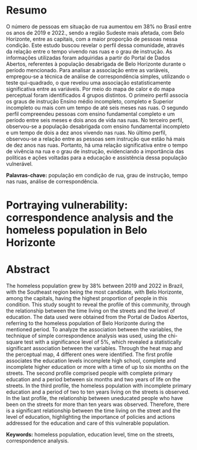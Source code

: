 # Resumo

O número de pessoas em situação de rua aumentou em 38% no Brasil entre os anos de 2019 e 2022., sendo a região Sudeste mais afetada, com Belo Horizonte, entre as capitais, com a maior proporção de pessoas nessa condição. Este estudo buscou revelar o perfil dessa comunidade, através da relação entre o tempo vivendo nas ruas e o grau de instrução. As informações utilizadas foram adquiridas a partir do Portal de Dados Abertos, referentes à população desabrigada de Belo Horizonte durante o período mencionado. Para analisar a associação entre as variáveis, empregou-se a técnica de análise de correspondência simples, utilizando o teste qui-quadrado, o que revelou uma associação estatisticamente significativa entre as variáveis. Por meio do mapa de calor e do mapa perceptual foram identificados 4 grupos distintos. O primeiro perfil associa os graus de instrução Ensino médio incompleto, completo e Superior incompleto ou mais com um tempo de até seis meses nas ruas. O segundo perfil compreendeu pessoas com ensino fundamental completo e um período entre seis meses e dois anos de vida nas ruas. No terceiro perfil, observou-se a população desabrigada com ensino fundamental incompleto e um tempo de dois a dez anos vivendo nas ruas. No último perfil, observou-se a relação entre as pessoas sem instrução que estão há mais de dez anos nas ruas. Portanto, há uma relação significativa entre o tempo de vivência na rua e o grau de instrução, evidenciando a importância das políticas e ações voltadas para a educação e assistência dessa população vulnerável.

**Palavras-chave:** população em condição de rua, grau de instrução, tempo nas ruas, análise de correspondência.

# Portraying vulnerability: correspondence analysis and the homeless population in Belo Horizonte

# Abstract

The homeless population grew by 38% between 2019 and 2022 in Brazil, with the Southeast region being the most candidate, with Belo Horizonte, among the capitals, having the highest proportion of people in this condition. This study sought to reveal the profile of this community, through the relationship between the time living on the streets and the level of education. The data used were obtained from the Portal de Dados Abertos, referring to the homeless population of Belo Horizonte during the mentioned period. To analyze the association between the variables, the technique of simple correspondence analysis was used, using the chi-square test with a significance level of 5%, which revealed a statistically significant association between the variables. Through the heat map and the perceptual map, 4 different ones were identified. The first profile associates the education levels incomplete high school, complete and incomplete higher education or more with a time of up to six months on the streets. The second profile comprised people with complete primary education and a period between six months and two years of life on the streets. In the third profile, the homeless population with incomplete primary education and a period of two to ten years living on the streets is observed. In the last profile, the relationship between uneducated people who have been on the streets for more than ten years was observed. Therefore, there is a significant relationship between the time living on the street and the level of education, highlighting the importance of policies and actions addressed for the education and care of this vulnerable population.

**Keywords:** homeless population, education level, time on the streets, correspondence analysis.
